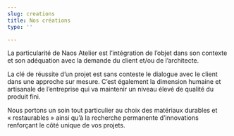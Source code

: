 ```yaml
---
slug: creations
title: Nos créations
type: ''

---
```

La particularité de Naos Atelier est l’intégration de l’objet dans son contexte et son adéquation avec la demande du client et/ou de l’architecte.

La clé de réussite d’un projet est sans conteste le dialogue avec le client dans une approche sur mesure.  C’est également la dimension humaine et artisanale de l’entreprise qui va maintenir un niveau élevé de qualité du produit fini.

Nous portons un soin tout particulier au choix des matériaux durables et « restaurables » ainsi qu’à la recherche permanente d’innovations renforçant le côté unique de vos projets.